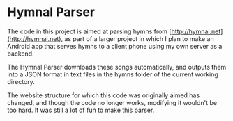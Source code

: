Hymnal Parser
============
The code in this project is aimed at parsing hymns from [http://hymnal.net](http://hymnal.net), as part of a larger project in which I plan to make an Android app that serves hymns to a client phone using my own server as a backend.

The Hymnal Parser downloads these songs automatically, and outputs them into a JSON format in text files in the hymns folder of the current working directory.

The website structure for which this code was originally aimed has changed, and though the code no longer works, modifying it wouldn't be too hard. It was still a lot of fun to make this parser.